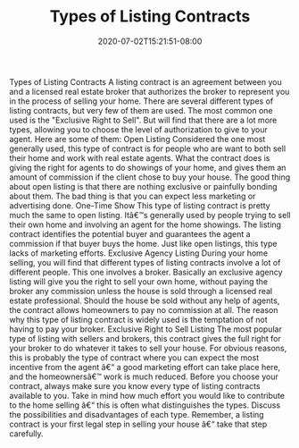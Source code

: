 ﻿---
title: "Types of Listing Contracts"
date: 2020-07-02T15:21:51-08:00
description: "Sell_Your_House Tips for Web Success"
featured_image: "/images/Sell_Your_House.jpg"
tags: ["Sell Your House"]
---

Types of Listing Contracts
A listing contract is an agreement between you and a licensed real estate broker that authorizes the broker to represent you in the process of selling your home. There are several different types of listing contracts, but very few of them are used. The most common one used is the "Exclusive Right to Sell". But  will find that there are a lot more types, allowing you to choose the level of authorization to give to your agent. Here are some of them:
Open Listing
Considered the one most generally used, this type of contract is for people who are want to both sell their home and work with real estate agents. What the contract does is giving the right for agents to do showings of your home, and gives them an amount of commission if the client chose to buy your house. The good thing about open listing is that there are nothing exclusive or painfully bonding about them. The bad thing is that you can expect less marketing or advertising done. 
One-Time Show
This type of listing contract is pretty much the same to open listing. Itâ€™s generally used by people trying to sell their own home and involving an agent for the home showings. The listing contract identifies the potential buyer and guarantees the agent a commission if that buyer buys the home. Just like open listings, this type lacks of marketing efforts.
Exclusive Agency Listing
During your home selling, you will find that different types of listing contracts involve a lot of different people. This one involves a broker. Basically an exclusive agency listing will give you the right to sell your own home, without paying the broker any commission unless the house is sold through a licensed real estate professional. Should the house be sold without any help of agents, the contract allows homeowners to pay no commission at all. The reason why this type of listing contract is widely used is the temptation of not having to pay your broker. 
Exclusive Right to Sell Listing
The most popular type of listing with sellers and brokers, this contract gives the full right for your broker to do whatever it takes to sell your house. For obvious reasons, this is probably the type of contract where you can expect the most incentive from the agent â€“ a good marketing effort can take place here, and the homeownersâ€™ work is much reduced.
Before you choose your contract, always make sure you know every type of listing contracts available to you. Take in mind how much effort you would like to contribute to the home selling â€“ this is often what distinguishes the types. Discuss the possibilities and disadvantages of each type. Remember, a listing contract is your first legal step in selling your house â€“ take that step carefully.


